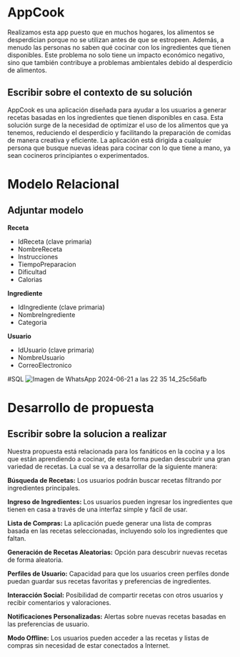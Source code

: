 # AppCook
Realizamos esta app puesto que en muchos hogares, los alimentos se desperdician porque no se utilizan antes de que se estropeen. Además, a menudo las personas no saben qué cocinar con los ingredientes que tienen disponibles. Este problema no solo tiene un impacto económico negativo, sino que también contribuye a problemas ambientales debido al desperdicio de alimentos.

## Escribir sobre el contexto de su solución
AppCook es una aplicación diseñada para ayudar a los usuarios a generar recetas basadas en los ingredientes que tienen disponibles en casa. Esta solución surge de la necesidad de optimizar el uso de los alimentos que ya tenemos, reduciendo el desperdicio y facilitando la preparación de comidas de manera creativa y eficiente. La aplicación está dirigida a cualquier persona que busque nuevas ideas para cocinar con lo que tiene a mano, ya sean cocineros principiantes o experimentados.

# Modelo Relacional
## Adjuntar modelo
**Receta**
  - IdReceta (clave primaria)
  - NombreReceta
  - Instrucciones
  - TiempoPreparacion
  - Dificultad
  - Calorias
    
**Ingrediente**
  - IdIngrediente (clave primaria)
  - NombreIngrediente
  - Categoria
    
**Usuario**
  - IdUsuario (clave primaria)
  - NombreUsuario
  - CorreoElectronico


#SQL
![Imagen de WhatsApp 2024-06-21 a las 22 35 14_25c56afb](https://github.com/mmaria145/appcook/assets/168147895/69da81ea-3c30-4e9d-992c-2be7158887f8)

# Desarrollo de propuesta 
## Escribir sobre la solucion a realizar
Nuestra propuesta está relacionada para los fanáticos en la cocina y a los que están aprendiendo a cocinar, de esta forma puedan descubrir una gran variedad de recetas. La cual se
va a desarrollar de la siguiente manera:

**Búsqueda de Recetas:** Los usuarios podrán buscar recetas filtrando por ingredientes principales.

**Ingreso de Ingredientes:** Los usuarios pueden ingresar los ingredientes que tienen en casa a través de una interfaz simple y fácil de usar.

**Lista de Compras:** La aplicación puede generar una lista de compras basada en las recetas seleccionadas, incluyendo solo los ingredientes que faltan.

**Generación de Recetas Aleatorias:** Opción para descubrir nuevas recetas de forma aleatoria.

**Perfiles de Usuario:** Capacidad para que los usuarios creen perfiles donde puedan guardar sus recetas favoritas y preferencias de ingredientes.

**Interacción Social:** Posibilidad de compartir recetas con otros usuarios y recibir comentarios y valoraciones.

**Notificaciones Personalizadas:** Alertas sobre nuevas recetas basadas en las preferencias de usuario.

**Modo Offline:** Los usuarios pueden acceder a las recetas y listas de compras sin necesidad de estar conectados a Internet.


